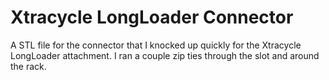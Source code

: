 # Xtracycle LongLoader Connector
A STL file for the connector that I knocked up quickly for the Xtracycle LongLoader attachment. I ran a couple zip ties through the slot and around the rack.
